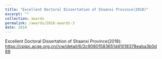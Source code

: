 ```yaml
---
title: "Excellent Doctoral Dissertation of Shaanxi Province(2018)"
excerpt: ""
collection: awards
permalink: /awards/2018-awards-3
date: 2018
---
```



Excellent Doctoral Dissertation of Shaanxi Province(2018): https://cpipc.acge.org.cn//cw/detail/6/2c90801583651d41018378eaba3b0d69

